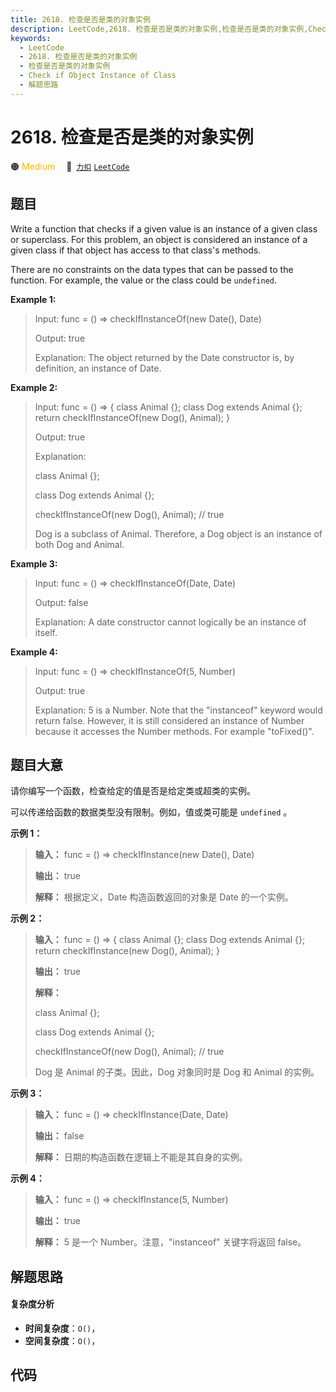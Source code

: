 ```yaml
---
title: 2618. 检查是否是类的对象实例
description: LeetCode,2618. 检查是否是类的对象实例,检查是否是类的对象实例,Check if Object Instance of Class,解题思路
keywords:
  - LeetCode
  - 2618. 检查是否是类的对象实例
  - 检查是否是类的对象实例
  - Check if Object Instance of Class
  - 解题思路
---
```


# 2618. 检查是否是类的对象实例

🟠 <font color=#ffb800>Medium</font>&emsp; 🔗&ensp;[`力扣`](https://leetcode.cn/problems/check-if-object-instance-of-class) [`LeetCode`](https://leetcode.com/problems/check-if-object-instance-of-class)

## 题目

Write a function that checks if a given value is an instance of a given class
or superclass. For this problem, an object is considered an instance of a
given class if that object has access to that class's methods.

There are no constraints on the data types that can be passed to the function.
For example, the value or the class could be `undefined`.



**Example 1:**

> Input: func = () => checkIfInstanceOf(new Date(), Date)
> 
> Output: true
> 
> Explanation: The object returned by the Date constructor is, by definition, an instance of Date.

**Example 2:**

> Input: func = () => { class Animal {}; class Dog extends Animal {}; return checkIfInstanceOf(new Dog(), Animal); }
> 
> Output: true
> 
> Explanation:
> 
> class Animal {};
> 
> class Dog extends Animal {};
> 
> checkIfInstanceOf(new Dog(), Animal); // true
> 
> 
> 
> Dog is a subclass of Animal. Therefore, a Dog object is an instance of both Dog and Animal.

**Example 3:**

> Input: func = () => checkIfInstanceOf(Date, Date)
> 
> Output: false
> 
> Explanation: A date constructor cannot logically be an instance of itself.

**Example 4:**

> Input: func = () => checkIfInstanceOf(5, Number)
> 
> Output: true
> 
> Explanation: 5 is a Number. Note that the "instanceof" keyword would return false. However, it is still considered an instance of Number because it accesses the Number methods. For example "toFixed()".
> 
> 


## 题目大意

请你编写一个函数，检查给定的值是否是给定类或超类的实例。

可以传递给函数的数据类型没有限制。例如，值或类可能是  `undefined` 。



**示例 1：**

> 
> 
> 
> 
> 
> **输入：** func = () => checkIfInstance(new Date(), Date)
> 
> **输出：** true
> 
> **解释：** 根据定义，Date 构造函数返回的对象是 Date 的一个实例。
> 
> 

**示例 2：**

> 
> 
> 
> 
> 
> **输入：** func = () => { class Animal {}; class Dog extends Animal {}; return checkIfInstance(new Dog(), Animal); }
> 
> **输出：** true
> 
> **解释：**
> 
> class Animal {};
> 
> class Dog extends Animal {};
> 
> checkIfInstanceOf(new Dog(), Animal); // true
> 
> 
> 
> Dog 是 Animal 的子类。因此，Dog 对象同时是 Dog 和 Animal 的实例。

**示例 3：**

> 
> 
> 
> 
> 
> **输入：** func = () => checkIfInstance(Date, Date)
> 
> **输出：** false
> 
> **解释：** 日期的构造函数在逻辑上不能是其自身的实例。
> 
> 

**示例 4：**

> 
> 
> 
> 
> 
> **输入：** func = () => checkIfInstance(5, Number)
> 
> **输出：** true
> 
> **解释：** 5 是一个 Number。注意，"instanceof" 关键字将返回 false。


## 解题思路

#### 复杂度分析

- **时间复杂度**：`O()`，
- **空间复杂度**：`O()`，

## 代码

```javascript

```